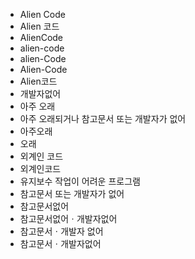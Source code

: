 ﻿- Alien Code
- Alien 코드
- AlienCode
- alien-code
- alien-Code
- Alien-Code
- Alien코드
- 개발자없어
- 아주 오래
- 아주 오래되거나 참고문서 또는 개발자가 없어
- 아주오래
- 오래
- 외계인 코드
- 외계인코드
- 유지보수 작업이 어려운 프로그램
- 참고문서 또는 개발자가 없어
- 참고문서없어
- 참고문서없어ㆍ개발자없어
- 참고문서ㆍ개발자 없어
- 참고문서ㆍ개발자없어
